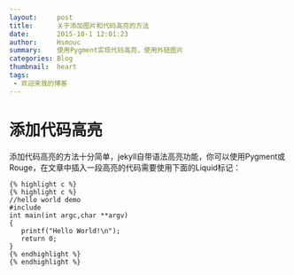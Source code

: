 ```yaml
---
layout:     post
title:      关于添加图片和代码高亮的方法
date:       2015-10-1 12:01:23
author:     Hsmouc
summary:    使用Pygment实现代码高亮，使用外链图片
categories: Blog
thumbnail:  heart
tags:
 - 欢迎来我的博客
---
```

<h1>添加代码高亮</h1>
<p>添加代码高亮的方法十分简单，jekyll自带语法高亮功能，你可以使用Pygment或Rouge，在文章中插入一段高亮的代码需要使用下面的Liquid标记：<br/>
<div class="highlight"><pre><code class="language-html" data-lang="html">{% highlight c %}
{% highlight c %}
//hello world demo
#include<stdio.h>
int main(int argc,char **argv)
{
   printf("Hello World!\n");
   return 0;
}
{% endhighlight %}
{% endhighlight %}</code></pre></div>
</p>

